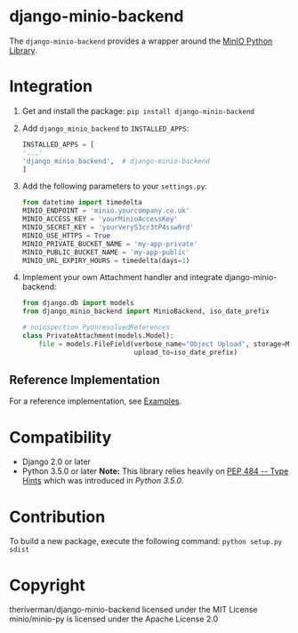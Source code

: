 # django-minio-backend
The `django-minio-backend` provides a wrapper around the 
[MinIO Python Library](https://docs.min.io/docs/python-client-quickstart-guide.html).

# Integration
1. Get and install the package:
    `pip install django-minio-backend`

2. Add `django_minio_backend` to `INSTALLED_APPS`:
    ```python
    INSTALLED_APPS = [
    '...'
    'django_minio_backend',  # django-minio-backend
    ]
    ```

3. Add the following parameters to your `settings.py`:
    ```python
    from datetime import timedelta
    MINIO_ENDPOINT = 'minio.yourcompany.co.uk'
    MINIO_ACCESS_KEY = 'yourMinioAccessKey'
    MINIO_SECRET_KEY = 'yourVeryS3cr3tP4ssw0rd'
    MINIO_USE_HTTPS = True
    MINIO_PRIVATE_BUCKET_NAME = 'my-app-private'
    MINIO_PUBLIC_BUCKET_NAME = 'my-app-public'
    MINIO_URL_EXPIRY_HOURS = timedelta(days=1)
    ```

4. Implement your own Attachment handler and integrate django-minio-backend:
    ```python
    from django.db import models
    from django_minio_backend import MinioBackend, iso_date_prefix
    
    # noinspection PyUnresolvedReferences
    class PrivateAttachment(models.Model):   
        file = models.FileField(verbose_name="Object Upload", storage=MinioBackend(is_public=False),
                                upload_to=iso_date_prefix)
    ```

## Reference Implementation
For a reference implementation, see [Examples](examples).

# Compatibility
  * Django 2.0 or later
  * Python 3.5.0 or later
**Note:** This library relies heavily on [PEP 484 -- Type Hints](https://www.python.org/dev/peps/pep-0484/) which was introduced in *Python 3.5.0*.

# Contribution
To build a new package, execute the following command:
`python setup.py sdist`

# Copyright
theriverman/django-minio-backend licensed under the MIT License
minio/minio-py is licensed under the Apache License 2.0
